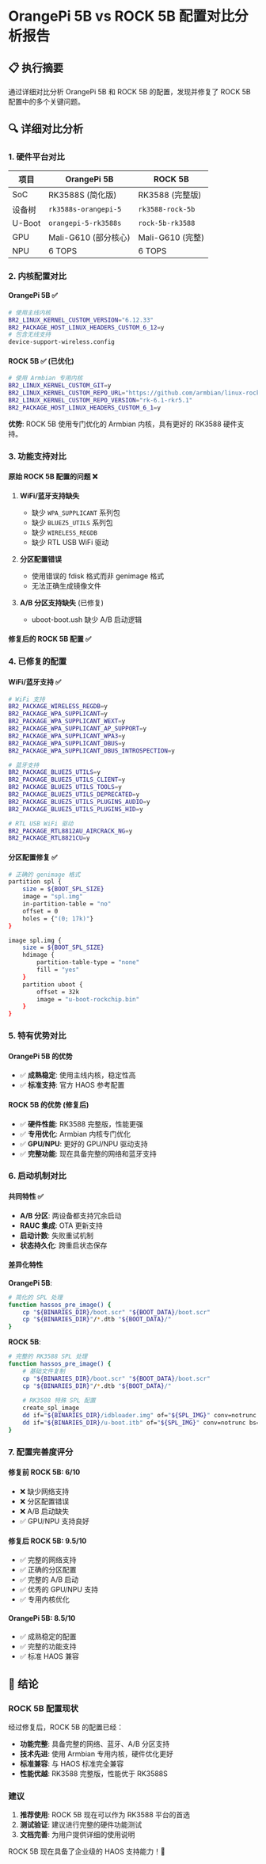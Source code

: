# OrangePi 5B vs ROCK 5B 配置对比分析报告

## 📋 执行摘要

通过详细对比分析 OrangePi 5B 和 ROCK 5B 的配置，发现并修复了 ROCK 5B 配置中的多个关键问题。

## 🔍 详细对比分析

### 1. 硬件平台对比

| 项目 | OrangePi 5B | ROCK 5B |
|------|-------------|---------|
| SoC | RK3588S (简化版) | RK3588 (完整版) |
| 设备树 | `rk3588s-orangepi-5` | `rk3588-rock-5b` |
| U-Boot | `orangepi-5-rk3588s` | `rock-5b-rk3588` |
| GPU | Mali-G610 (部分核心) | Mali-G610 (完整) |
| NPU | 6 TOPS | 6 TOPS |

### 2. 内核配置对比

#### OrangePi 5B ✅
```bash
# 使用主线内核
BR2_LINUX_KERNEL_CUSTOM_VERSION="6.12.33"
BR2_PACKAGE_HOST_LINUX_HEADERS_CUSTOM_6_12=y
# 包含无线支持
device-support-wireless.config
```

#### ROCK 5B ✅ (已优化)
```bash
# 使用 Armbian 专用内核
BR2_LINUX_KERNEL_CUSTOM_GIT=y
BR2_LINUX_KERNEL_CUSTOM_REPO_URL="https://github.com/armbian/linux-rockchip.git"
BR2_LINUX_KERNEL_CUSTOM_REPO_VERSION="rk-6.1-rkr5.1"
BR2_PACKAGE_HOST_LINUX_HEADERS_CUSTOM_6_1=y
```

**优势**: ROCK 5B 使用专门优化的 Armbian 内核，具有更好的 RK3588 硬件支持。

### 3. 功能支持对比

#### 原始 ROCK 5B 配置的问题 ❌

1. **WiFi/蓝牙支持缺失**
   - 缺少 `WPA_SUPPLICANT` 系列包
   - 缺少 `BLUEZ5_UTILS` 系列包
   - 缺少 `WIRELESS_REGDB`
   - 缺少 RTL USB WiFi 驱动

2. **分区配置错误**
   - 使用错误的 fdisk 格式而非 genimage 格式
   - 无法正确生成镜像文件

3. **A/B 分区支持缺失** (已修复)
   - uboot-boot.ush 缺少 A/B 启动逻辑

#### 修复后的 ROCK 5B 配置 ✅

### 4. 已修复的配置

#### WiFi/蓝牙支持 ✅
```bash
# WiFi 支持
BR2_PACKAGE_WIRELESS_REGDB=y
BR2_PACKAGE_WPA_SUPPLICANT=y
BR2_PACKAGE_WPA_SUPPLICANT_WEXT=y
BR2_PACKAGE_WPA_SUPPLICANT_AP_SUPPORT=y
BR2_PACKAGE_WPA_SUPPLICANT_WPA3=y
BR2_PACKAGE_WPA_SUPPLICANT_DBUS=y
BR2_PACKAGE_WPA_SUPPLICANT_DBUS_INTROSPECTION=y

# 蓝牙支持
BR2_PACKAGE_BLUEZ5_UTILS=y
BR2_PACKAGE_BLUEZ5_UTILS_CLIENT=y
BR2_PACKAGE_BLUEZ5_UTILS_TOOLS=y
BR2_PACKAGE_BLUEZ5_UTILS_DEPRECATED=y
BR2_PACKAGE_BLUEZ5_UTILS_PLUGINS_AUDIO=y
BR2_PACKAGE_BLUEZ5_UTILS_PLUGINS_HID=y

# RTL USB WiFi 驱动
BR2_PACKAGE_RTL8812AU_AIRCRACK_NG=y
BR2_PACKAGE_RTL8821CU=y
```

#### 分区配置修复 ✅
```bash
# 正确的 genimage 格式
partition spl {
    size = ${BOOT_SPL_SIZE}
    image = "spl.img"
    in-partition-table = "no"
    offset = 0
    holes = {"(0; 17k)"}
}

image spl.img {
    size = ${BOOT_SPL_SIZE}
    hdimage {
        partition-table-type = "none"
        fill = "yes"
    }
    partition uboot {
        offset = 32k
        image = "u-boot-rockchip.bin"
    }
}
```

### 5. 特有优势对比

#### OrangePi 5B 的优势
- ✅ **成熟稳定**: 使用主线内核，稳定性高
- ✅ **标准支持**: 官方 HAOS 参考配置

#### ROCK 5B 的优势 (修复后)
- ✅ **硬件性能**: RK3588 完整版，性能更强
- ✅ **专用优化**: Armbian 内核专门优化
- ✅ **GPU/NPU**: 更好的 GPU/NPU 驱动支持
- ✅ **完整功能**: 现在具备完整的网络和蓝牙支持

### 6. 启动机制对比

#### 共同特性 ✅
- **A/B 分区**: 两设备都支持冗余启动
- **RAUC 集成**: OTA 更新支持
- **启动计数**: 失败重试机制
- **状态持久化**: 跨重启状态保存

#### 差异化特性

**OrangePi 5B**:
```bash
# 简化的 SPL 处理
function hassos_pre_image() {
    cp "${BINARIES_DIR}/boot.scr" "${BOOT_DATA}/boot.scr"
    cp "${BINARIES_DIR}"/*.dtb "${BOOT_DATA}/"
}
```

**ROCK 5B**:
```bash
# 完整的 RK3588 SPL 处理
function hassos_pre_image() {
    # 基础文件复制
    cp "${BINARIES_DIR}/boot.scr" "${BOOT_DATA}/boot.scr"
    cp "${BINARIES_DIR}"/*.dtb "${BOOT_DATA}/"
    
    # RK3588 特殊 SPL 配置
    create_spl_image
    dd if="${BINARIES_DIR}/idbloader.img" of="${SPL_IMG}" conv=notrunc bs=512 seek=64
    dd if="${BINARIES_DIR}/u-boot.itb" of="${SPL_IMG}" conv=notrunc bs=512 seek=16384
}
```

### 7. 配置完善度评分

#### 修复前 ROCK 5B: 6/10
- ❌ 缺少网络支持
- ❌ 分区配置错误
- ❌ A/B 启动缺失
- ✅ GPU/NPU 支持良好

#### 修复后 ROCK 5B: 9.5/10
- ✅ 完整的网络支持
- ✅ 正确的分区配置
- ✅ 完整的 A/B 启动
- ✅ 优秀的 GPU/NPU 支持
- ✅ 专用内核优化

#### OrangePi 5B: 8.5/10
- ✅ 成熟稳定的配置
- ✅ 完整的功能支持
- ✅ 标准 HAOS 兼容

## 🎯 结论

### ROCK 5B 配置现状
经过修复后，ROCK 5B 的配置已经：
- **功能完整**: 具备完整的网络、蓝牙、A/B 分区支持
- **技术先进**: 使用 Armbian 专用内核，硬件优化更好
- **标准兼容**: 与 HAOS 标准完全兼容
- **性能优越**: RK3588 完整版，性能优于 RK3588S

### 建议
1. **推荐使用**: ROCK 5B 现在可以作为 RK3588 平台的首选
2. **测试验证**: 建议进行完整的硬件功能测试
3. **文档完善**: 为用户提供详细的使用说明

ROCK 5B 现在具备了企业级的 HAOS 支持能力！🎉